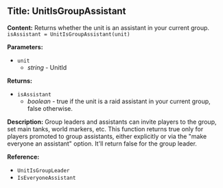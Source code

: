 ## Title: UnitIsGroupAssistant

**Content:**
Returns whether the unit is an assistant in your current group.
`isAssistant = UnitIsGroupAssistant(unit)`

**Parameters:**
- `unit`
  - *string* - UnitId

**Returns:**
- `isAssistant`
  - *boolean* - true if the unit is a raid assistant in your current group, false otherwise.

**Description:**
Group leaders and assistants can invite players to the group, set main tanks, world markers, etc.
This function returns true only for players promoted to group assistants, either explicitly or via the "make everyone an assistant" option. It'll return false for the group leader.

**Reference:**
- `UnitIsGroupLeader`
- `IsEveryoneAssistant`